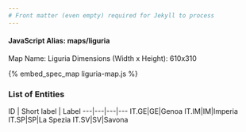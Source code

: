 ```yaml
---
# Front matter (even empty) required for Jekyll to process
---
```


#### JavaScript Alias: maps/liguria

Map Name: Liguria
Dimensions (Width x Height): 610x310



{% embed_spec_map liguria-map.js %}

### List of Entities

ID | Short label | Label
---|---|---|---
IT.GE|GE|Genoa
IT.IM|IM|Imperia
IT.SP|SP|La Spezia
IT.SV|SV|Savona


